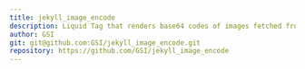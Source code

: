 ```yaml
---
title: jekyll_image_encode
description: Liquid Tag that renders base64 codes of images fetched from the web
author: GSI
git: git@github.com:GSI/jekyll_image_encode.git
repository: https://github.com/GSI/jekyll_image_encode
---
```

